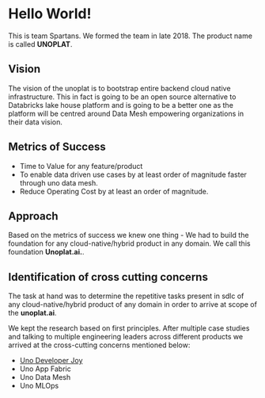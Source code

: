 # Hello World!

This is team Spartans. We formed the team in late 2018. The product name is called **UNOPLAT**.

## Vision

The vision of the unoplat is to bootstrap entire backend cloud native infrastructure. This in fact is going to be an open source alternative to Databricks lake house platform and is going to be a better one as the platform will be centred around Data Mesh empowering organizations in their data vision. 

## Metrics of Success

* Time to Value for any feature/product
* To enable data driven use cases by at least order of magnitude faster through uno data mesh.
* Reduce Operating Cost by at least an order of magnitude.

## Approach

Based on the metrics of success we knew one thing - We had to build the foundation for any cloud-native/hybrid product in any domain. We call this foundation **Unoplat.ai.**.

## Identification of cross cutting concerns

The task at hand was to determine the repetitive tasks present in sdlc of any cloud-native/hybrid product of any domain in order to arrive at scope of the **unoplat.ai**.

We kept the research based on first principles. After multiple case studies and talking to multiple engineering leaders across different products we arrived at the cross-cutting concerns mentioned below:

* [Uno Developer Joy](https://github.com/spartansdataplatform/.github/wiki/Developer-Joy)
* Uno App Fabric
* Uno Data Mesh
* Uno MLOps


 
 

